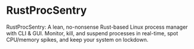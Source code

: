 # RustProcSentry
RustProcSentry: A lean, no-nonsense Rust-based Linux process manager with CLI &amp; GUI. Monitor, kill, and suspend processes in real-time, spot CPU/memory spikes, and keep your system on lockdown.
